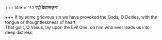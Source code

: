 +++
title = "१२ यद्वो देवाश्चकृम"

+++
If by some grievous sin we have provoked the Gods, O Deities, with the tongue or thoughtlessness of heart,  
     That guilt, O Vasus, lay upon the Evil One, on him who ever leads us into deep distress.